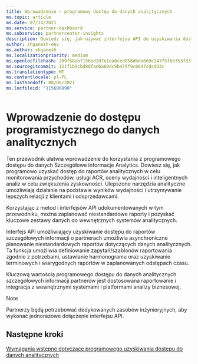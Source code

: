 ```yaml
---
title: Wprowadzenie — programowy dostęp do danych analitycznych
ms.topic: article
ms.date: 07/14/2021
ms.service: partner-dashboard
ms.subservice: partnercenter-insights
description: Dowiedz się, jak używać interfejsu API do uzyskiwania dostępu do danych analitycznych szczegółowych informacji partnerów.
author: shganesh-dev
ms.author: shganesh
ms.localizationpriority: medium
ms.openlocfilehash: 209f58abf156bd2d7e1ea8ced858dbda669c247f5fbb353fd3781fce71b2d603
ms.sourcegitcommit: 121f1b9cbd88faeba60dc9b475f9c0647cdc933c
ms.translationtype: MT
ms.contentlocale: pl-PL
ms.lasthandoff: 08/06/2021
ms.locfileid: "115696890"
---
```

# <a name="get-started-with-programmatic-access-to-analytics-data"></a>Wprowadzenie do dostępu programistycznego do danych analitycznych

Ten przewodnik ułatwia wprowadzenie do korzystania z programowego dostępu do danych Szczegółowe informacje Analytics. Dowiesz się, jak programowo uzyskać dostęp do raportów analitycznych w celu monitorowania przychodów, usługi ACR, oceny wydajności i inteligentnych analiz w celu zwiększenia zyskowności. Ulepszone narzędzia analityczne umożliwiają działanie na podstawie wyników wydajności i utrzymywanie lepszych relacji z klientami i odsprzedawcami.  

Korzystając z metod i interfejsów API udokumentowanych w tym przewodniku, można zaplanować niestandardowe raporty i pozyskać kluczowe zestawy danych do wewnętrznych systemów analitycznych.

Interfejs API umożliwiający uzyskiwanie dostępu do raportów szczegółowych informacji o partnerach umożliwia asynchroniczne planowanie niestandardowych raportów dotyczących danych analitycznych. Ta funkcja umożliwia definiowanie zapytań/szablonów raportowania zgodnie z potrzebami, ustawianie harmonogramu oraz uzyskiwanie terminowych i wiarygodnych raportów w zaplanowanych odstępach czasu.

Kluczową wartością programowego dostępu do danych analitycznych szczegółowych informacji partnerów jest dostosowana raportowanie i integracja z wewnętrznymi systemami i platformami analizy biznesowej.

> [!NOTE]
> Partnerzy będą potrzebować dedykowanych zasobów inżynieryjnych, aby wykonać jednorazowe dołączenie interfejsu API.

## <a name="next-steps"></a>Następne kroki

[Wymagania wstępne dotyczące programowego uzyskiwania dostępu do danych analitycznych](insights-programmatic-prerequisites.md)